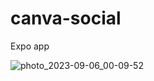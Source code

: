 # canva-social
Expo app

![photo_2023-09-06_00-09-52](https://github.com/MehrabSp/canva-social/assets/137455710/406b8e87-7d81-45b7-9965-56fa342fb0bc)
